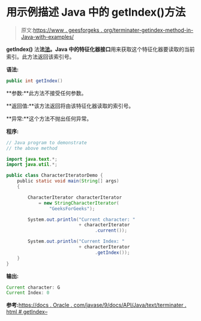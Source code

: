 # 用示例描述 Java 中的 getIndex()方法

> 原文:[https://www . geesforgeks . org/terminater-getindex-method-in-Java-with-examples/](https://www.geeksforgeeks.org/characteriterator-getindex-method-in-java-with-examples/)

**getIndex()** 法**法[法](https://www.geeksforgeeks.org/tag/java-text-package/)。Java 中的特征化器接口**用来获取这个特征化器要读取的当前索引。此方法返回该索引号。

**语法:**

```java
public int getIndex()

```

**参数:**此方法不接受任何参数。

**返回值:**该方法返回将由该特征化器读取的索引号。

**异常:**这个方法不抛出任何异常。

**程序:**

```java
// Java program to demonstrate
// the above method

import java.text.*;
import java.util.*;

public class CharacterIteratorDemo {
    public static void main(String[] args)
    {

        CharacterIterator characterIterator
            = new StringCharacterIterator(
                "GeeksForGeeks");

        System.out.println("Current character: "
                           + characterIterator
                                 .current());

        System.out.println("Current Index: "
                           + characterIterator
                                 .getIndex());
    }
}
```

**输出:**

```java
Current character: G
Current Index: 0

```

**参考:**[https://docs . Oracle . com/javase/9/docs/API/Java/text/terminater . html # getIndex–](https://docs.oracle.com/javase/9/docs/api/java/text/CharacterIterator.html#getIndex--)